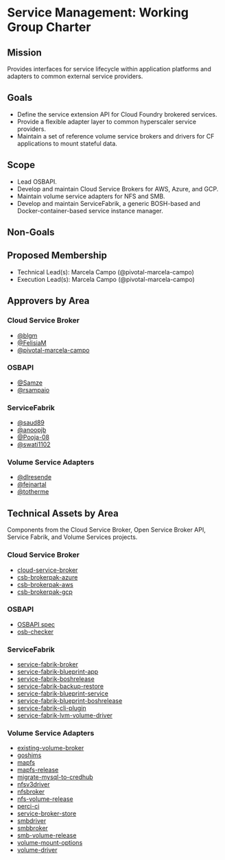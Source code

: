 # Service Management: Working Group Charter

## Mission

Provides interfaces for service lifecycle within application platforms and adapters to common external service providers.

## Goals

- Define the service extension API for Cloud Foundry brokered services.
- Provide a flexible adapter layer to common hyperscaler service providers.
- Maintain a set of reference volume service brokers and drivers for CF applications to mount stateful data.

## Scope
- Lead OSBAPI.
- Develop and maintain Cloud Service Brokers for AWS, Azure, and GCP.
- Maintain volume service adapters for NFS and SMB.
- Develop and maintain ServiceFabrik, a generic BOSH-based and Docker-container-based service instance manager.

## Non-Goals




## Proposed Membership

- Technical Lead(s): Marcela Campo (@pivotal-marcela-campo)
- Execution Lead(s): Marcela Campo (@pivotal-marcela-campo)

## Approvers by Area
### Cloud Service Broker
* [@blgm](https://github.com/blgm)
* [@FelisiaM](https://github.com/FelisiaM)
* [@pivotal-marcela-campo](https://github.com/pivotal-marcela-campo) 

### OSBAPI
* [@Samze](https://github.com/Samze)
* [@rsampaio](https://github.com/rsampaio)

### ServiceFabrik
* [@saud89](https://github.com/saud89)
* [@anoopjb](https://github.com/anoopjb)
* [@Pooja-08](https://github.com/Pooja-08) 
* [@swati1102](https://github.com/swati1102)

### Volume Service Adapters
* [@dlresende](https://github.com/dlresende)
* [@fejnartal](https://github.com/fejnartal)
* [@totherme](https://github.com/totherme)


## Technical Assets by Area

Components from the Cloud Service Broker, Open Service Broker API, Service Fabrik, and Volume Services projects.

### Cloud Service Broker

* [cloud-service-broker](https://github.com/cloudfoundry-incubator/cloud-service-broker)
* [csb-brokerpak-azure](https://github.com/cloudfoundry-incubator/csb-brokerpak-azure)
* [csb-brokerpak-aws](https://github.com/cloudfoundry-incubator/csb-brokerpak-aws)
* [csb-brokerpak-gcp](https://github.com/cloudfoundry-incubator/csb-brokerpak-gcp)


### OSBAPI

* [OSBAPI spec](https://github.com/openservicebrokerapi/servicebroker)
* [osb-checker](https://github.com/openservicebrokerapi/osb-checker)

### ServiceFabrik

* [service-fabrik-broker](https://github.com/cloudfoundry-incubator/service-fabrik-broker)
* [service-fabrik-blueprint-app](https://github.com/cloudfoundry-incubator/service-fabrik-blueprint-app)
* [service-fabrik-boshrelease](cloudfoundry-incubator/service-fabrik-boshrelease)
* [service-fabrik-backup-restore](cloudfoundry-incubator/service-fabrik-backup-restore)
* [service-fabrik-blueprint-service](cloudfoundry-incubator/service-fabrik-blueprint-service)
* [service-fabrik-blueprint-boshrelease](cloudfoundry-incubator/service-fabrik-blueprint-boshrelease)
* [service-fabrik-cli-plugin](cloudfoundry-incubator/service-fabrik-cli-plugin)
* [service-fabrik-lvm-volume-driver](cloudfoundry-incubator/service-fabrik-lvm-volume-driver)

### Volume Service Adapters

* [existing-volume-broker](https://github.com/cloudfoundry/existingvolumebroker)
* [goshims](https://github.com/cloudfoundry/goshims)
* [mapfs](https://github.com/cloudfoundry/mapfs)
* [mapfs-release](https://github.com/cloudfoundry/mapfs-release)
* [migrate-mysql-to-credhub](https://github.com/cloudfoundry/migrate_mysql_to_credhub)
* [nfsv3driver](https://github.com/cloudfoundry/nfsv3driver)
* [nfsbroker](https://github.com/cloudfoundry/nfsbroker)
* [nfs-volume-release](https://github.com/cloudfoundry/nfs-volume-release)
* [perci-ci](https://github.com/cloudfoundry/persi-ci)
* [service-broker-store](https://github.com/cloudfoundry/service-broker-store)
* [smbdriver](https://github.com/cloudfoundry/smbdriver)
* [smbbroker](https://github.com/cloudfoundry/smbbroker)
* [smb-volume-release](https://github.com/cloudfoundry/smb-volume-release)
* [volume-mount-options](https://github.com/cloudfoundry/volume-mount-options)
* [volume-driver](https://github.com/cloudfoundry/volumedriver)

